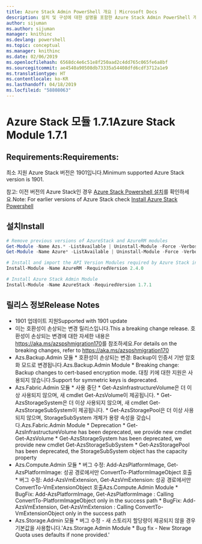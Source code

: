 ```yaml
---
title: Azure Stack Admin PowerShell 개요 | Microsoft Docs
description: 설치 및 구성에 대한 설명을 포함한 Azure Stack Admin PowerShell 개요입니다.
author: sijuman
ms.author: sijuman
manager: knithinc
ms.devlang: powershell
ms.topic: conceptual
ms.manager: knithinc
ms.date: 02/06/2019
ms.openlocfilehash: 6568dc4e6c51e8f250aad2c4dd765c065fe6a8bf
ms.sourcegitcommit: ae4540a90508db73335a54408dfd6cdf3712a1e9
ms.translationtype: HT
ms.contentlocale: ko-KR
ms.lasthandoff: 04/18/2019
ms.locfileid: "58808063"
---
```

# <a name="azure-stack-module-171"></a><span data-ttu-id="b66ad-103">Azure Stack 모듈 1.7.1</span><span class="sxs-lookup"><span data-stu-id="b66ad-103">Azure Stack Module 1.7.1</span></span>

## <a name="requirements"></a><span data-ttu-id="b66ad-104">Requirements:</span><span class="sxs-lookup"><span data-stu-id="b66ad-104">Requirements:</span></span>

<span data-ttu-id="b66ad-105">최소 지원 Azure Stack 버전은 1901입니다.</span><span class="sxs-lookup"><span data-stu-id="b66ad-105">Minimum supported Azure Stack version is 1901.</span></span>

<span data-ttu-id="b66ad-106">참고: 이전 버전의 Azure Stack인 경우 [Azure Stack Powershell 설치](https://docs.microsoft.com/en-us/azure/azure-stack/azure-stack-powershell-install#install-azure-stack-powershell)를 확인하세요.</span><span class="sxs-lookup"><span data-stu-id="b66ad-106">Note: For earlier versions of Azure Stack check [Install Azure Stack Powershell](https://docs.microsoft.com/en-us/azure/azure-stack/azure-stack-powershell-install#install-azure-stack-powershell)</span></span>

## <a name="install"></a><span data-ttu-id="b66ad-107">설치</span><span class="sxs-lookup"><span data-stu-id="b66ad-107">Install</span></span>

```powershell
# Remove previous versions of AzureStack and AzureRM modules
Get-Module -Name Azs.* -ListAvailable | Uninstall-Module -Force -Verbose
Get-Module -Name Azure* -ListAvailable | Uninstall-Module -Force -Verbose

# Install and import the API Version Modules required by Azure Stack into the current PowerShell session.
Install-Module -Name AzureRM -RequiredVersion 2.4.0

# Install Azure Stack Admin Module
Install-Module -Name AzureStack -RequiredVersion 1.7.1
```

## <a name="release-notes"></a><span data-ttu-id="b66ad-108">릴리스 정보</span><span class="sxs-lookup"><span data-stu-id="b66ad-108">Release Notes</span></span>

* <span data-ttu-id="b66ad-109">1901 업데이트 지원</span><span class="sxs-lookup"><span data-stu-id="b66ad-109">Supported with 1901 update</span></span>
* <span data-ttu-id="b66ad-110">이는 호환성이 손상되는 변경 릴리스입니다.</span><span class="sxs-lookup"><span data-stu-id="b66ad-110">This a breaking change release.</span></span> <span data-ttu-id="b66ad-111">호환성이 손상되는 변경에 대한 자세한 내용은 <https://aka.ms/azspshmigration170>를 참조하세요.</span><span class="sxs-lookup"><span data-stu-id="b66ad-111">For details on the breaking changes, refer to <https://aka.ms/azspshmigration170></span></span>
* <span data-ttu-id="b66ad-112">Azs.Backup.Admin 모듈 \* 호환성이 손상되는 변경: Backup이 인증서 기반 암호화 모드로 변경됩니다.</span><span class="sxs-lookup"><span data-stu-id="b66ad-112">Azs.Backup.Admin Module \* Breaking change: Backup changes to cert-based encryption mode.</span></span> <span data-ttu-id="b66ad-113">대칭 키에 대한 지원은 사용되지 않습니다.</span><span class="sxs-lookup"><span data-stu-id="b66ad-113">Support for symmetric keys is deprecated.</span></span>
* <span data-ttu-id="b66ad-114">Azs.Fabric.Admin 모듈 \* 사용 중단 \* Get-AzsInfrastructureVolume은 더 이상 사용되지 않으며, 새 cmdlet Get-AzsVolume이 제공됩니다. \* Get-AzsStorageSystem은 더 이상 사용되지 않으며, 새 cmdlet Get-AzsStorageSubSystem이 제공됩니다. \* Get-AzsStoragePool은 더 이상 사용되지 않으며, StorageSubSystem 개체가 용량 속성을 갖습니다.</span><span class="sxs-lookup"><span data-stu-id="b66ad-114">Azs.Fabric.Admin Module       \* Deprecation           \* Get-AzsInfrastructureVolume has been deprecated, we provide new cmdlet Get-AzsVolume           \* Get-AzsStorageSystem has been deprecated, we provide new cmdlet Get-AzsStorageSubSystem           \* Get-AzsStoragePool has been deprecated, the StorageSubSystem object has the capacity property</span></span>
* <span data-ttu-id="b66ad-115">Azs.Compute.Admin 모듈           \* 버그 수정: Add-AzsPlatformImage, Get-AzsPlatformImage: 성공 경로에서만 ConvertTo-PlatformImageObject 호출           \* 버그 수정: Add-AzsVmExtension, Get-AzsVmExtension: 성공 경로에서만 ConvertTo-VmExtensionObject 호출</span><span class="sxs-lookup"><span data-stu-id="b66ad-115">Azs.Compute.Admin Module           \* BugFix: Add-AzsPlatformImage, Get-AzsPlatformImage : Calling ConvertTo-PlatformImageObject only in the success path           \* BugFix: Add-AzsVmExtension, Get-AzsVmExtension : Calling ConvertTo-VmExtensionObject only in the success path</span></span>
* <span data-ttu-id="b66ad-116">Azs.Storage.Admin 모듈 \* 버그 수정 - 새 스토리지 할당량이 제공되지 않을 경우 기본값을 사용합니다.'</span><span class="sxs-lookup"><span data-stu-id="b66ad-116">Azs.Storage.Admin Module           \* Bug fix - New Storage Quota uses defaults if none provided.'</span></span>
